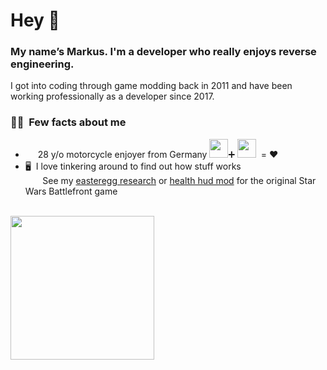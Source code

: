 # Hey 👋 

### My name’s Markus. I'm a developer who really enjoys reverse engineering. 

I got into coding through game modding back in 2011 and have been working professionally as a developer since 2017.

### 🙋‍♂️ &nbsp;Few facts about me

- <img src="https://cdn.jsdelivr.net/gh/hampusborgos/country-flags@main/svg/de.svg" height="12">&nbsp; 28 y/o motorcycle enjoyer from Germany <img src="https://github.com/mriot/mriot/assets/24588573/14806ffb-27c2-47ef-b14e-09826b7ab067" width="30">➕ <img src="https://github.com/mriot/mriot/assets/24588573/84784dc0-0660-49dd-8551-21cf4d1db24f" width="30">&nbsp; = ❤️  
- 🖥️&nbsp; I love tinkering around to find out how stuff works  
&nbsp;&nbsp;&nbsp;&nbsp;&nbsp;&nbsp;&nbsp;See my [easteregg research](https://github.com/mriot/swbf/tree/master/jub-jub) or [health hud mod](https://github.com/mriot/swbf/tree/master/enhanced-health-hud) for the original Star Wars Battlefront game  
&nbsp;

<!--
## ⭐&nbsp;My favs

<a href="https://developer.mozilla.org/en-US/docs/Web/JavaScript" target="_blank" rel="noreferrer"><img src="https://raw.githubusercontent.com/danielcranney/readme-generator/main/public/icons/skills/javascript-colored.svg" width="36" height="36" title="JavaScript" /></a>
<a href="https://www.typescriptlang.org/" target="_blank" rel="noreferrer"><img src="https://raw.githubusercontent.com/danielcranney/readme-generator/main/public/icons/skills/typescript-colored.svg" width="36" height="36" title="TypeScript" /></a>
<a href="https://svelte.dev/" target="_blank" rel="noreferrer"><img src="https://raw.githubusercontent.com/danielcranney/readme-generator/main/public/icons/skills/svelte-colored.svg" width="36" height="36" title="Svelte" /></a>
<a href="https://reactjs.org/" target="_blank" rel="noreferrer"><img src="https://raw.githubusercontent.com/danielcranney/readme-generator/main/public/icons/skills/react-colored.svg" width="36" height="36" title="React" /></a>
<a href="https://jquery.com/" target="_blank" rel="noreferrer"><img src="https://raw.githubusercontent.com/danielcranney/readme-generator/main/public/icons/skills/jquery-colored.svg" width="36" height="36" title="JQuery" /></a>
<a href="https://nodejs.org/en/" target="_blank" rel="noreferrer"><img src="https://raw.githubusercontent.com/danielcranney/readme-generator/main/public/icons/skills/nodejs-colored.svg" width="36" height="36" title="NodeJS" /></a>
<a href="https://www.python.org/" target="_blank" rel="noreferrer"><img src="https://raw.githubusercontent.com/danielcranney/readme-generator/main/public/icons/skills/python-colored.svg" width="36" height="36" title="Python" /></a>
<a href="https://www.oracle.com/java/" target="_blank" rel="noreferrer"><img src="https://raw.githubusercontent.com/danielcranney/readme-generator/main/public/icons/skills/java-colored.svg" width="36" height="36" title="Java" /></a>
<a href="https://www.php.net/" target="_blank" rel="noreferrer"><img src="https://raw.githubusercontent.com/danielcranney/readme-generator/main/public/icons/skills/php-colored.svg" width="36" height="36" title="PHP" /></a>
<a href="https://www.postgresql.org/" target="_blank" rel="noreferrer"><img src="https://raw.githubusercontent.com/danielcranney/readme-generator/main/public/icons/skills/postgresql-colored.svg" width="36" height="36" title="PostgreSQL" /></a>
<a href="https://www.mysql.com/" target="_blank" rel="noreferrer"><img src="https://raw.githubusercontent.com/danielcranney/readme-generator/main/public/icons/skills/mysql-colored.svg" width="36" height="36" title="MySQL" /></a>
<a href="https://www.mongodb.com/" target="_blank" rel="noreferrer"><img src="https://raw.githubusercontent.com/danielcranney/readme-generator/main/public/icons/skills/mongodb-colored.svg" width="36" height="36" title="MongoDB" /></a>
<a href="https://www.adobe.com/uk/products/photoshop.html" target="_blank" rel="noreferrer"><img src="https://raw.githubusercontent.com/danielcranney/readme-generator/main/public/icons/skills/photoshop-colored.svg" width="36" height="36" title="Photoshop" /></a>

<br>
-->

<img align="center" height="230rem" src="https://github-readme-stats.vercel.app/api/top-langs/?username=mriot&theme=github_dark&layout=compact&langs_count=10&count_private=true" />

<!--
<a href="https://github.com/mriot/feed-to-webhook">
  <img align="center" src="https://github-readme-stats.vercel.app/api/pin/?username=mriot&repo=feed-to-webhook&theme=github_dark" />
</a>
<a href="https://github.com/mriot/feed-to-webhook">
  <img align="center" src="https://github-readme-stats.vercel.app/api/pin/?username=mriot&repo=feed-to-webhook&theme=github_dark" />
</a>
-->
